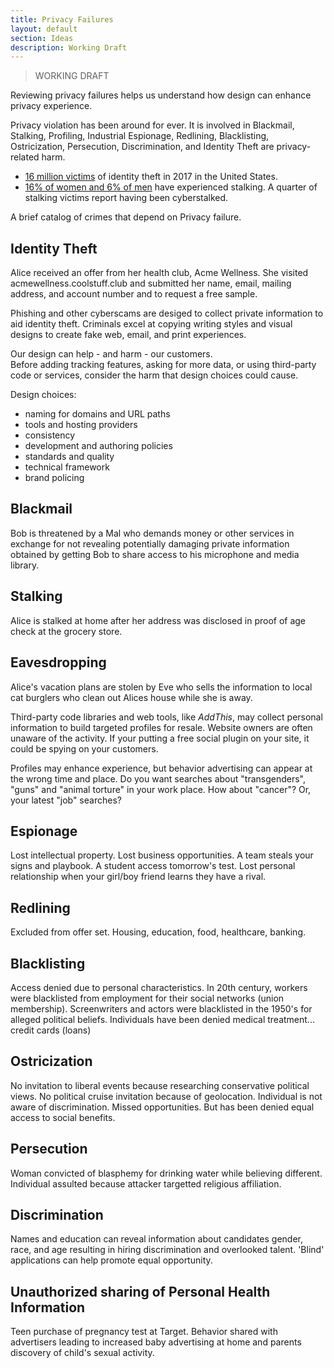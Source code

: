 ```yaml
---
title: Privacy Failures
layout: default
section: Ideas
description: Working Draft
---
```

> WORKING DRAFT

Reviewing privacy failures helps us understand how design can enhance privacy experience.

Privacy violation has been around for ever. It is involved in Blackmail, Stalking, Profiling, Industrial Espionage, Redlining, Blacklisting, Ostricization, Persecution, Discrimination, and Identity Theft are privacy-related harm.
    
* [16 million victims](https://www.iii.org/fact-statistic/facts-statistics-identity-theft-and-cybercrime) of identity theft in 2017 in the United States.
* [16% of women and 6% of men](http://victimsofcrime.org/docs/default-source/ncvrw2015/2015ncvrw_stats_stalking.pdf?sfvrsn=2) have experienced stalking. A quarter of stalking victims report having been cyberstalked.

A brief catalog of crimes that depend on Privacy failure.

## Identity Theft

Alice received an offer from her health club, Acme Wellness. She visited acmewellness.coolstuff.club and submitted her name, email, mailing address, and account number and to request a free sample.

Phishing and other cyberscams are desiged to collect private information to aid identity theft. Criminals excel at copying writing styles and visual designs to create fake web, email, and print experiences.

Our design can help - and harm - our customers.<br /> Before adding tracking features, asking for more data, or using third-party code or services, consider the harm that design choices could cause.

Design choices:
    
* naming for domains and URL paths
* tools and hosting providers
* consistency
* development and authoring policies
* standards and quality
* technical framework
* brand policing
    
## Blackmail

Bob is threatened by a Mal who demands money or other services in exchange for not revealing potentially damaging private information obtained by getting Bob to share access to his microphone and media library.

## Stalking
Alice is stalked at home after her address was disclosed in proof of age check at the grocery store.

## Eavesdropping

Alice's vacation plans are stolen by Eve who sells the information to local cat burglers who clean out Alices house while she is away.

Third-party code libraries and web tools, like <cite>AddThis</cite>, may collect personal information to build targeted profiles for resale. Website owners are often unaware of the activity. If your putting a free social plugin on your site, it could be spying on your customers.

Profiles may enhance experience, but behavior advertising can appear at the wrong time and place. Do you want searches about &quot;transgenders&quot;, &quot;guns&quot; and &quot;animal torture&quot; in your work place. How about &quot;cancer&quot;? Or, your latest &quot;job&quot; searches?

## Espionage
Lost intellectual property. Lost business opportunities. A team steals your signs and playbook. A student access tomorrow's test. Lost personal relationship when your girl/boy friend learns they have a rival.

## Redlining

Excluded from offer set. Housing, education, food, healthcare, banking.

## Blacklisting

Access denied due to personal characteristics. In 20th century, workers were blacklisted from employment for their social networks (union membership). Screenwriters and actors were blacklisted in the 1950's for alleged political beliefs. Individuals have been denied medical treatment... credit cards (loans)


## Ostricization
No invitation to liberal events because researching conservative political views. No political cruise invitation because of geolocation. Individual is not aware of discrimination. Missed opportunities. But has been denied equal access to social benefits.

## Persecution

Woman convicted of blasphemy for drinking water while believing different. Individual assulted because attacker targetted religious affiliation.

## Discrimination

Names and education can reveal information about candidates gender, race, and age resulting in hiring discrimination and overlooked talent. 'Blind' applications can help promote equal opportunity.

## Unauthorized sharing of Personal Health Information

Teen purchase of pregnancy test at Target. Behavior shared with advertisers leading to increased baby advertising at home and parents discovery of child's sexual activity.